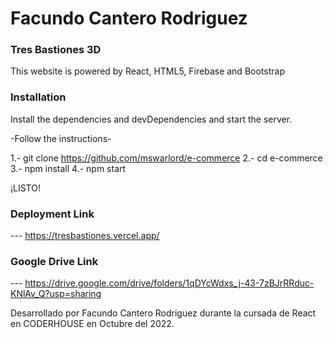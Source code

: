# Facundo Cantero Rodriguez 

### Tres Bastiones 3D
This website is powered by React, HTML5, Firebase and Bootstrap

### Installation

Install the dependencies and devDependencies and start the server.

-Follow the instructions- 

1.- git clone https://github.com/mswarlord/e-commerce
2.- cd e-commerce
3.- npm install
4.- npm start

¡LISTO!

### Deployment Link ##

--- https://tresbastiones.vercel.app/

### Google Drive Link ##

--- https://drive.google.com/drive/folders/1qDYcWdxs_j-43-7zBJrRRduc-KNlAv_Q?usp=sharing

Desarrollado por Facundo Cantero Rodriguez durante la cursada de React en CODERHOUSE en Octubre del 2022.